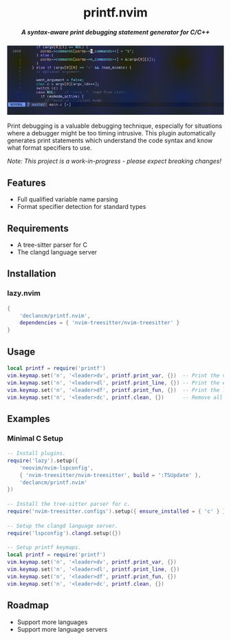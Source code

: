 <div align="center">
    <h1>printf.nvim</h1>
    <h5>A syntax-aware print debugging statement generator for C/C++</h5>
</div>

![printf.nvim](assets/printf_demo.gif "print_var demo")

Print debugging is a valuable debugging technique, especially for situations where a debugger might be too timing intrusive.
This plugin automatically generates print statements which understand the code syntax and know what format specifiers to use.

*Note: This project is a work-in-progress - please expect breaking changes!*

## Features

- Full qualified variable name parsing
- Format specifier detection for standard types

## Requirements

- A tree-sitter parser for C
- The clangd language server

## Installation

### lazy.nvim

```lua
{
    'declancm/printf.nvim',
    dependencies = { 'nvim-treesitter/nvim-treesitter' }
}
```

## Usage

```lua
local printf = require('printf')
vim.keymap.set('n', '<leader>dv', printf.print_var, {})  -- Print the variable under the cursor.
vim.keymap.set('n', '<leader>dl', printf.print_line, {}) -- Print the enclosed function name.
vim.keymap.set('n', '<leader>df', printf.print_fun, {})  -- Print the line number.
vim.keymap.set('n', '<leader>dc', printf.clean, {})      -- Remove all the generated statements.
```

## Examples

### Minimal C Setup

```lua
-- Install plugins.
require('lazy').setup({
    'neovim/nvim-lspconfig',
    { 'nvim-treesitter/nvim-treesitter', build = ':TSUpdate' },
    'declancm/printf.nvim'
})

-- Install the tree-sitter parser for c.
require('nvim-treesitter.configs').setup({ ensure_installed = { 'c' } })

-- Setup the clangd language server.
require('lspconfig').clangd.setup({})

-- Setup printf keymaps.
local printf = require('printf')
vim.keymap.set('n', '<leader>dv', printf.print_var, {})
vim.keymap.set('n', '<leader>dl', printf.print_line, {})
vim.keymap.set('n', '<leader>df', printf.print_fun, {})
vim.keymap.set('n', '<leader>dc', printf.clean, {})
```

## Roadmap

- Support more languages
- Support more language servers

